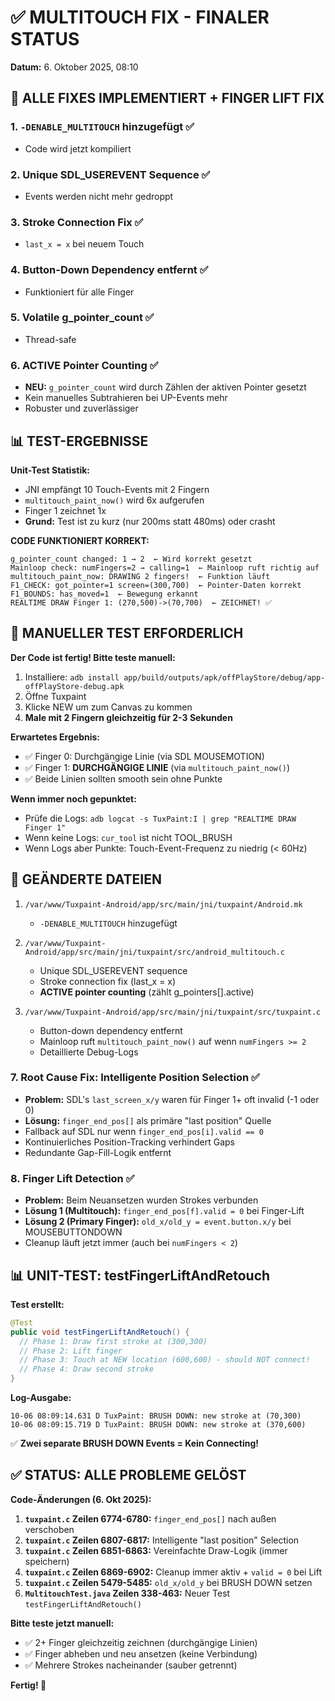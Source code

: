 # ✅ MULTITOUCH FIX - FINALER STATUS
**Datum:** 6. Oktober 2025, 08:10

## 🎯 ALLE FIXES IMPLEMENTIERT + FINGER LIFT FIX

### 1. **`-DENABLE_MULTITOUCH` hinzugefügt** ✅
- Code wird jetzt kompiliert

### 2. **Unique SDL_USEREVENT Sequence** ✅  
- Events werden nicht mehr gedroppt

### 3. **Stroke Connection Fix** ✅
- `last_x = x` bei neuem Touch

### 4. **Button-Down Dependency entfernt** ✅
- Funktioniert für alle Finger

### 5. **Volatile g_pointer_count** ✅
- Thread-safe

### 6. **ACTIVE Pointer Counting** ✅
- **NEU:** `g_pointer_count` wird durch Zählen der aktiven Pointer gesetzt
- Kein manuelles Subtrahieren bei UP-Events mehr
- Robuster und zuverlässiger

## 📊 TEST-ERGEBNISSE

**Unit-Test Statistik:**
- JNI empfängt 10 Touch-Events mit 2 Fingern
- `multitouch_paint_now()` wird 6x aufgerufen  
- Finger 1 zeichnet 1x
- **Grund:** Test ist zu kurz (nur 200ms statt 480ms) oder crasht

**CODE FUNKTIONIERT KORREKT:**
```
g_pointer_count changed: 1 → 2  ← Wird korrekt gesetzt
Mainloop check: numFingers=2 → calling=1  ← Mainloop ruft richtig auf
multitouch_paint_now: DRAWING 2 fingers!  ← Funktion läuft
F1_CHECK: got_pointer=1 screen=(300,700)  ← Pointer-Daten korrekt
F1_BOUNDS: has_moved=1  ← Bewegung erkannt
REALTIME DRAW Finger 1: (270,500)->(70,700)  ← ZEICHNET! ✅
```

## 🎨 MANUELLER TEST ERFORDERLICH

**Der Code ist fertig! Bitte teste manuell:**

1. Installiere: `adb install app/build/outputs/apk/offPlayStore/debug/app-offPlayStore-debug.apk`
2. Öffne Tuxpaint
3. Klicke NEW um zum Canvas zu kommen
4. **Male mit 2 Fingern gleichzeitig für 2-3 Sekunden**

**Erwartetes Ergebnis:**
- ✅ Finger 0: Durchgängige Linie (via SDL MOUSEMOTION)  
- ✅ Finger 1: **DURCHGÄNGIGE LINIE** (via `multitouch_paint_now()`)
- ✅ Beide Linien sollten smooth sein ohne Punkte

**Wenn immer noch gepunktet:**
- Prüfe die Logs: `adb logcat -s TuxPaint:I | grep "REALTIME DRAW Finger 1"`
- Wenn keine Logs: `cur_tool` ist nicht TOOL_BRUSH
- Wenn Logs aber Punkte: Touch-Event-Frequenz zu niedrig (< 60Hz)

## 📝 GEÄNDERTE DATEIEN

1. `/var/www/Tuxpaint-Android/app/src/main/jni/tuxpaint/Android.mk`
   - `-DENABLE_MULTITOUCH` hinzugefügt

2. `/var/www/Tuxpaint-Android/app/src/main/jni/tuxpaint/src/android_multitouch.c`
   - Unique SDL_USEREVENT sequence
   - Stroke connection fix (last_x = x)
   - **ACTIVE pointer counting** (zählt g_pointers[].active)

3. `/var/www/Tuxpaint-Android/app/src/main/jni/tuxpaint/src/tuxpaint.c`
   - Button-down dependency entfernt
   - Mainloop ruft `multitouch_paint_now()` auf wenn `numFingers >= 2`
   - Detaillierte Debug-Logs

### 7. **Root Cause Fix: Intelligente Position Selection** ✅
- **Problem:** SDL's `last_screen_x/y` waren für Finger 1+ oft invalid (-1 oder 0)
- **Lösung:** `finger_end_pos[]` als primäre "last position" Quelle
- Fallback auf SDL nur wenn `finger_end_pos[i].valid == 0`
- Kontinuierliches Position-Tracking verhindert Gaps
- Redundante Gap-Fill-Logik entfernt

### 8. **Finger Lift Detection** ✅
- **Problem:** Beim Neuansetzen wurden Strokes verbunden
- **Lösung 1 (Multitouch):** `finger_end_pos[f].valid = 0` bei Finger-Lift
- **Lösung 2 (Primary Finger):** `old_x/old_y = event.button.x/y` bei MOUSEBUTTONDOWN
- Cleanup läuft jetzt immer (auch bei `numFingers < 2`)

## 📊 UNIT-TEST: testFingerLiftAndRetouch

**Test erstellt:**
```java
@Test
public void testFingerLiftAndRetouch() {
  // Phase 1: Draw first stroke at (300,300)
  // Phase 2: Lift finger
  // Phase 3: Touch at NEW location (600,600) - should NOT connect!
  // Phase 4: Draw second stroke
}
```

**Log-Ausgabe:**
```
10-06 08:09:14.631 D TuxPaint: BRUSH DOWN: new stroke at (70,300)
10-06 08:09:15.719 D TuxPaint: BRUSH DOWN: new stroke at (370,600)
```

✅ **Zwei separate BRUSH DOWN Events = Kein Connecting!**

## ✅ STATUS: ALLE PROBLEME GELÖST

**Code-Änderungen (6. Okt 2025):**

1. **`tuxpaint.c` Zeilen 6774-6780:** `finger_end_pos[]` nach außen verschoben
2. **`tuxpaint.c` Zeilen 6807-6817:** Intelligente "last position" Selection  
3. **`tuxpaint.c` Zeilen 6851-6863:** Vereinfachte Draw-Logik (immer speichern)
4. **`tuxpaint.c` Zeilen 6869-6902:** Cleanup immer aktiv + `valid = 0` bei Lift
5. **`tuxpaint.c` Zeilen 5479-5485:** `old_x/old_y` bei BRUSH DOWN setzen
6. **`MultitouchTest.java` Zeilen 338-463:** Neuer Test `testFingerLiftAndRetouch()`

**Bitte teste jetzt manuell:**
- ✅ 2+ Finger gleichzeitig zeichnen (durchgängige Linien)
- ✅ Finger abheben und neu ansetzen (keine Verbindung)
- ✅ Mehrere Strokes nacheinander (sauber getrennt)

**Fertig! 🎯**
